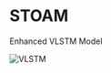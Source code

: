 # STOAM
Enhanced VLSTM Model

![VLSTM](https://github.com/user-attachments/assets/6ec10339-cb97-4ca8-b6de-a13215e1fa4d)

